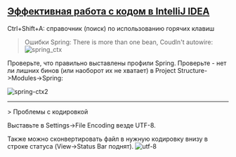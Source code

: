 <a href="http://jeeconf.com/archive/jeeconf-2013/materials/intellij-idea/">Эффективная работа с кодом в IntelliJ IDEA</a>
-------

Ctrl+Shift+A:  справочник (поиск) по использованию горячих клавиш

>   Ошибки Spring: There is more than one bean, Coudln't autowire:
![spring_ctx](https://cloud.githubusercontent.com/assets/13649199/10559681/96b8bcca-74ff-11e5-8203-8d0d4cf1bd19.png)


Проверьте, что правильно выставлены профили Spring.
Проверьте - нет ли лишних бинов (или наоборот их не хватает) в Project Structure->Modules->Spring:

![spring-ctx2](https://cloud.githubusercontent.com/assets/13649199/10559730/4e60dea2-7500-11e5-8018-420e12fc7f5c.png)

<hr>
> Проблемы с кодировкой

Выставьте в Settings->File Encoding везде UTF-8.

Также можно сконвертировать файл в нужную кодировку внизу в строке статуса (View->Status Bar поднят).
![utf-8](https://cloud.githubusercontent.com/assets/13649199/10559841/e1b65654-7501-11e5-8913-d2b5b4e25087.png)


